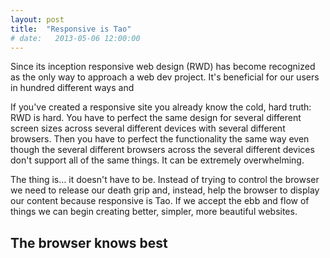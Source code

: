 ```yaml
---
layout: post
title:  "Responsive is Tao"
# date:   2013-05-06 12:00:00
---
```


Since its inception responsive web design (RWD) has become recognized as the only way to approach a web dev project. It's beneficial for our users in hundred different ways and 

If you've created a responsive site you already know the cold, hard truth: RWD is hard. You have to perfect the same design for several different screen sizes across several different devices with several different browsers. Then you have to perfect the functionality the same way even though the several different browsers across the several different devices don't support all of the same things. It can be extremely overwhelming.

The thing is… it doesn't have to be. Instead of trying to control the browser we need to release our death grip and, instead, help the browser to display our content because responsive is Tao. If we accept the ebb and flow of things we can begin creating better, simpler, more beautiful websites.

## The browser knows best
